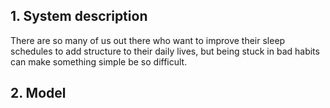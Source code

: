## 1. System description
There are so many of us out there who want to improve their sleep schedules to add structure to their daily lives, but being stuck in bad habits can make something simple be so difficult.
## 2. Model
